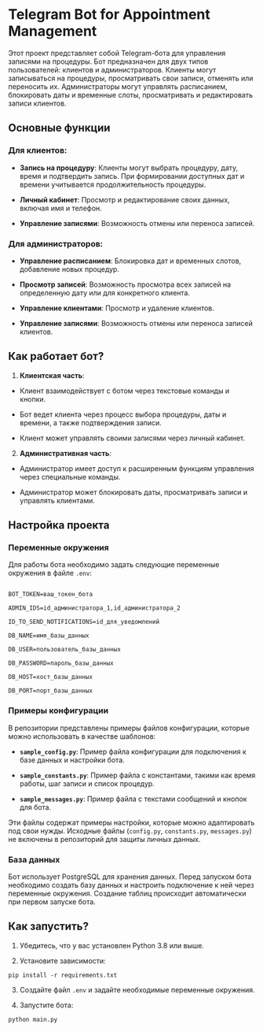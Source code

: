 
  
  

# Telegram Bot for Appointment Management

  

Этот проект представляет собой Telegram-бота для управления записями на процедуры. Бот предназначен для двух типов пользователей: клиентов и администраторов. Клиенты могут записываться на процедуры, просматривать свои записи, отменять или переносить их. Администраторы могут управлять расписанием, блокировать даты и временные слоты, просматривать и редактировать записи клиентов.

  

## Основные функции

  

### Для клиентов:

-  **Запись на процедуру**: Клиенты могут выбрать процедуру, дату, время и подтвердить запись. При формировании доступных дат и времени учитывается продолжительность процедуры.

-  **Личный кабинет**: Просмотр и редактирование своих данных, включая имя и телефон.

-  **Управление записями**: Возможность отмены или переноса записей.

  

### Для администраторов:

-  **Управление расписанием**: Блокировка дат и временных слотов, добавление новых процедур.

-  **Просмотр записей**: Возможность просмотра всех записей на определенную дату или для конкретного клиента.

-  **Управление клиентами**: Просмотр и удаление клиентов.

-  **Управление записями**: Возможность отмены или переноса записей клиентов.

  

## Как работает бот?

  

1.  **Клиентская часть**:

- Клиент взаимодействует с ботом через текстовые команды и кнопки.

- Бот ведет клиента через процесс выбора процедуры, даты и времени, а также подтверждения записи.

- Клиент может управлять своими записями через личный кабинет.

  

2.  **Административная часть**:

- Администратор имеет доступ к расширенным функциям управления через специальные команды.

- Администратор может блокировать даты, просматривать записи и управлять клиентами.

  

## Настройка проекта

  

### Переменные окружения

  

Для работы бота необходимо задать следующие переменные окружения в файле `.env`:

  

```plaintext

BOT_TOKEN=ваш_токен_бота

ADMIN_IDS=id_администратора_1,id_администратора_2

ID_TO_SEND_NOTIFICATIONS=id_для_уведомлений

DB_NAME=имя_базы_данных

DB_USER=пользователь_базы_данных

DB_PASSWORD=пароль_базы_данных

DB_HOST=хост_базы_данных

DB_PORT=порт_базы_данных

```

  

### Примеры конфигурации

  

В репозитории представлены примеры файлов конфигурации, которые можно использовать в качестве шаблонов:

  

-  **`sample_config.py`**: Пример файла конфигурации для подключения к базе данных и настройки бота.

-  **`sample_constants.py`**: Пример файла с константами, такими как время работы, шаг записи и список процедур.

-  **`sample_messages.py`**: Пример файла с текстами сообщений и кнопок для бота.
 

Эти файлы содержат примеры настройки, которые можно адаптировать под свои нужды. Исходные файлы (`config.py`, `constants.py`, `messages.py`) не включены в репозиторий для защиты личных данных.

  

### База данных

  
Бот использует PostgreSQL для хранения данных. Перед запуском бота необходимо создать базу данных и настроить подключение к ней через переменные окружения. Создание таблиц происходит автоматически при первом запуске бота.

  

## Как запустить?


1. Убедитесь, что у вас установлен Python 3.8 или выше.

2. Установите зависимости:

```
pip install -r requirements.txt
```

3. Создайте файл `.env` и задайте необходимые переменные окружения.

4. Запустите бота:

```
python main.py
```